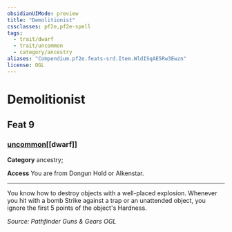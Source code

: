 ```yaml
---
obsidianUIMode: preview
title: "Demolitionist"
cssclasses: pf2e,pf2e-spell
tags:
  - trait/dwarf
  - trait/uncommon
  - category/ancestry
aliases: "Compendium.pf2e.feats-srd.Item.WldISqAE5Rw3Ewzn"
license: OGL
---
```

# Demolitionist
## Feat 9
### [uncommon](uncommon "Uncommon Rarity Trait")[[dwarf]]

**Category** ancestry; 




**Access** You are from Dongun Hold or Alkenstar.

* * *

You know how to destroy objects with a well-placed explosion. Whenever you hit with a bomb Strike against a trap or an unattended object, you ignore the first 5 points of the object's Hardness.

*Source: Pathfinder Guns & Gears*
*OGL*